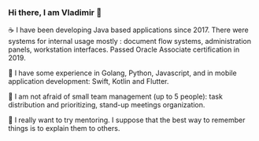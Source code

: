 ### Hi there, I am Vladimir 👋

☕️ I have been developing Java based applications since 2017. There were systems for internal usage mostly : document flow systems, administration panels, workstation interfaces. Passed Oracle Associate certification in 2019.

🧩 I have some experience in Golang, Python, Javascript, and in mobile application development: Swift, Kotlin and Flutter.

🎩 I am not afraid of small team management (up to 5 people): task distribution and prioritizing, stand-up meetings organization.

👀 I really want to try mentoring. I suppose that the best way to remember things is to explain them to others. 

<!--
**ollkostin/ollkostin** is a ✨ _special_ ✨ repository because its `README.md` (this file) appears on your GitHub profile.

Here are some ideas to get you started:

- 🔭 I’m currently working on ...
- 🌱 I’m currently learning ...
- 👯 I’m looking to collaborate on ...
- 🤔 I’m looking for help with ...
- 💬 Ask me about ...
- 📫 How to reach me: ...
- 😄 Pronouns: ...
- ⚡ Fun fact: ...
-->
